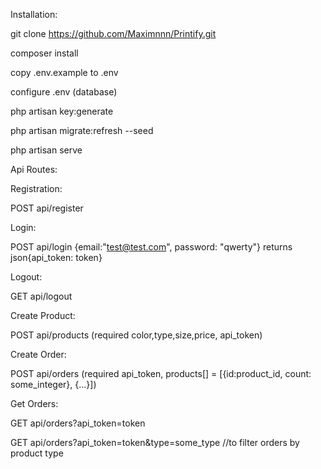 Installation:

git clone https://github.com/Maximnnn/Printify.git

composer install

copy .env.example to .env

configure .env (database)

php artisan key:generate

php artisan migrate:refresh --seed

php artisan serve



Api Routes:

Registration:

POST api/register

Login:

POST api/login {email:"test@test.com", password: "qwerty"}    returns json{api_token: token}

Logout:

GET api/logout

Create Product:

POST api/products (required color,type,size,price, api_token)

Create Order:

POST api/orders (required api_token, products[] = [{id:product_id, count: some_integer}, {...}])

Get Orders:

GET api/orders?api_token=token

GET api/orders?api_token=token&type=some_type //to filter orders by product type
